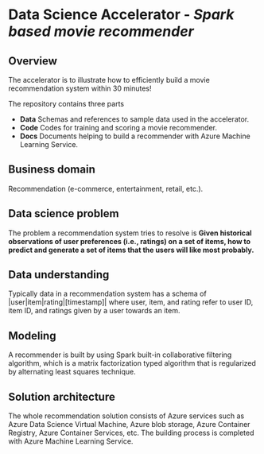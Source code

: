 # Data Science Accelerator - *Spark based movie recommender*

## Overview

The accelerator is to illustrate how to efficiently build a movie recommendation system within 30 minutes!

The repository contains three parts

- **Data** Schemas and references to sample data used in the accelerator. 
- **Code** Codes for training and scoring a movie recommender.
- **Docs** Documents helping to build a recommender with Azure Machine Learning Service.

## Business domain

Recommendation (e-commerce, entertainment, retail, etc.).

## Data science problem

The problem a recommendation system tries to resolve is
**Given historical observations of user preferences (i.e., ratings) on a set of items, how to predict and generate a set of items that the users will like most probably.**

## Data understanding

Typically data in a recommendation system has a schema of 
|user|item|rating|[timestamp]|
where user, item, and rating refer to user ID, item ID, and ratings given by a user towards an item.

## Modeling

A recommender is built by using Spark built-in collaborative filtering algorithm, which is a matrix factorization typed algorithm that is regularized by alternating least squares technique.

## Solution architecture

The whole recommendation solution consists of Azure services such as Azure Data Science Virtual Machine, Azure blob storage, Azure Container Registry, Azure Container Services, etc. The building process is completed with Azure Machine Learning Service. 